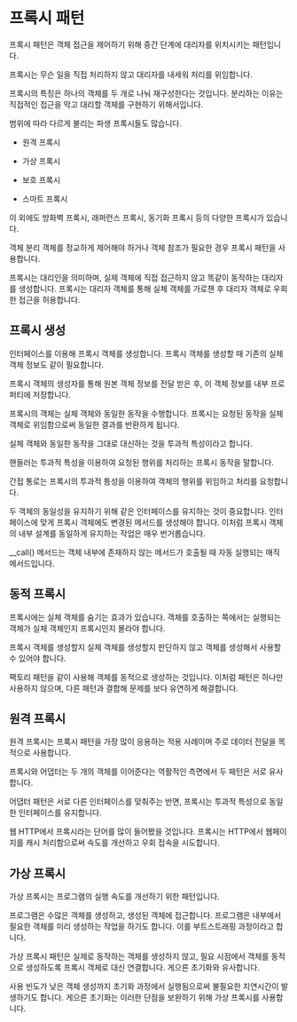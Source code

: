 # 프록시 패턴

프록시 패턴은 객체 접근을 제어하기 위해 중간 단계에 대리자를 위치시키는 패턴입니다.
 

프록시는 무슨 일을 직접 처리하지 않고 대리자를 내세워 처리를 위임합니다.

 
프록시의 특징은 하나의 객체를 두 개로 나눠 재구성한다는 것입니다. 분리하는 이유는 직접적인 접근을 막고 대리할 객체를 구현하기 위해서입니다.

 
범위에 따라 다르게 불리는 파생 프록시들도 많습니다.

 
- 원격 프록시

- 가상 프록시

- 보호 프록시

- 스마트 프록시

이 외에도 방화벽 프록시, 래퍼런스 프록시, 동기화 프록시 등의 다양한 프록시가 있습니다.

객체 분리
객체를 정교하게 제어해야 하거나 객체 참조가 필요한 경우 프록시 패턴을 사용합니다.

프록시는 대리인을 의미하며, 실제 객체에 직접 접근하지 않고 똑같이 동작하는 대리자를 생성합니다. 프록시는 대리자 객체를 통해 실체 객체를 가로챈 후 대리자 객체로 우회한 접근을 허용합니다.

## 프록시 생성
인터페이스를 이용해 프록시 객체를 생성합니다. 프록시 객체를 생성할 때 기존의 실체 객체 정보도 같이 필요합니다.

프록시 객체의 생성자를 통해 원본 객체 정보를 전달 받은 후, 이 객체 정보를 내부 프로퍼티에 저장합니다.


프록시의 객체는 실체 객체와 동일한 동작을 수행합니다. 프록시는 요청된 동작을 실체 객체로 위임함으로써 동일한 결과를 반환하게 됩니다.

실체 객체와 동일한 동작을 그대로 대신하는 것을 투과적 특성이라고 합니다.
 

핸들러는 투과적 특성을 이용하여 요청된 행위를 처리하는 프록시 동작을 말합니다.

간접 통로는 프록시의 투과적 틍성을 이용하여 객체의 행위를 위임하고 처리를 요청합니다.

 

두 객체의 동일성을 유지하기 위해 같은 인터페이스를 유지하는 것이 중요합니다. 인터페이스에 맞게 프록시 객체에도 변경된 메서드를 생성해야 합니다. 이처럼 프록시 객체의 내부 설계를 동일하게 유지하는 작업은 매우 번거롭습니다.


__call() 메서드는 객체 내부에 존재하지 않는 메서드가 호출될 때 자동 실행되는 매직 메서드입니다.

  

## 동적 프록시
프록시에는 실체 객체를 숨기는 효과가 있습니다. 객체를 호출하는 쪽에서는 실행되는 객체가 실체 객체인지 프록시인지 몰라야 합니다.

 

프록시 객체를 생성할지 실체 객체를 생성할지 판단하지 않고 객체를 생성해서 사용할 수 있어야 합니다.

팩토리 패턴을 같이 사용해 객체를 동적으로 생성하는 것입니다. 이처럼 패턴은 하나만 사용하지 않으며, 다른 패턴과 결합해 문제를 보다 유연하게 해결합니다.


## 원격 프록시
원격 프록시는 프록시 패턴을 가장 많이 응용하는 적용 사례이며 주로 데이터 전달을 목적으로 사용합니다.

 

프록시와 어댑터는 두 개의 객체를 이어준다는 역활적인 측면에서 두 패턴은 서로 유사합니다.

어댑터 패턴은 서로 다른 인터페이스를 맞춰주는 반면, 프록시는 투과적 특성으로 동일한 인터페이스를 유지합니다.

 

웹 HTTP에서 프록시라는 단어를 많이 들어봤을 것입니다. 프록시는 HTTP에서 웹페이지를 캐시 처리함으로써 속도를 개선하고 우회 접속을 시도합니다.
 

## 가상 프록시
가상 프록시는 프로그램의 실행 속도를 개선하기 위한 패턴입니다.

프로그램은 수많은 객체를 생성하고, 생성된 객체에 접근합니다. 프로그램은 내부에서 필요한 객체를 미리 생성하는 작업을 하기도 합니다. 이를 부트스트래핑 과정이라고 합니다.

가상 프록시 패턴은 실제로 동작하는 객체를 생성하지 않고, 필요 시점에서 객체를 동적으로 생성하도록 프록시 객체로 대신 연결합니다. 게으른 초기화와 유사합니다.

사용 빈도가 낮은 객체 생성까지 초기화 과정에서 실행됨으로써 불필요한 지연시간이 발생하기도 합니다. 게으른 초기화는 이러한 단점을 보완하기 위해 가상 프록시를 사용합니다.
